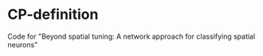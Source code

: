 # CP-definition
Code for "Beyond spatial tuning: A network approach for classifying spatial neurons"
